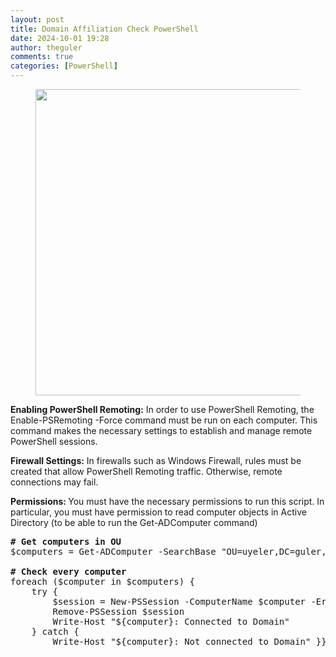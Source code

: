 ```yaml
---
layout: post
title: Domain Affiliation Check PowerShell
date: 2024-10-01 19:28
author: theguler
comments: true
categories: [PowerShell]
---
```

<!-- wp:image {"id":8141,"width":"490px","height":"auto","sizeSlug":"large","linkDestination":"none"} -->
<figure class="wp-block-image size-large is-resized"><img src="https://theguler.wordpress.com/wp-content/uploads/2023/08/p-remoting.jpg?w=660" alt="" class="wp-image-8141" style="width:490px;height:auto" /></figure>
<!-- /wp:image -->

<!-- wp:paragraph -->
<p><strong>Enabling PowerShell Remoting:</strong> In order to use PowerShell Remoting, the Enable-PSRemoting -Force command must be run on each computer. This command makes the necessary settings to establish and manage remote PowerShell sessions.</p>
<!-- /wp:paragraph -->

<!-- wp:paragraph -->
<p><strong>Firewall Settings:</strong> In firewalls such as Windows Firewall, rules must be created that allow PowerShell Remoting traffic. Otherwise, remote connections may fail.</p>
<!-- /wp:paragraph -->

<!-- wp:paragraph -->
<p><strong>Permissions: </strong>You must have the necessary permissions to run this script. In particular, you must have permission to read computer objects in Active Directory (to be able to run the Get-ADComputer command)</p>
<!-- /wp:paragraph -->

<!-- wp:preformatted -->
<pre class="wp-block-preformatted"><strong># Get computers in OU</strong><br>$computers = Get-ADComputer -SearchBase "OU=uyeler,DC=guler,DC=com" -Filter * | Select-Object -ExpandProperty Name<br><br><strong># Check every computer</strong><br>foreach ($computer in $computers) {<br>    try {<br>        $session = New-PSSession -ComputerName $computer -ErrorAction Stop<br>        Remove-PSSession $session<br>        Write-Host "${computer}: Connected to Domain"<br>    } catch {<br>        Write-Host "${computer}: Not connected to Domain" }}</pre>
<!-- /wp:preformatted -->

